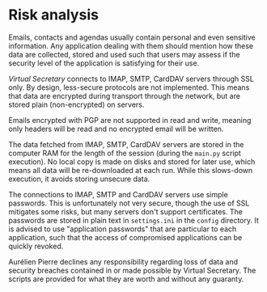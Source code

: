 # Risk analysis

Emails, contacts and agendas usually contain personal and even sensitive information. Any application dealing with them should mention how these data are collected, stored and used such that users may assess if the security level of the application is satisfying for their use.

*Virtual Secretary* connects to IMAP, SMTP, CardDAV servers through SSL only. By design, less-secure protocols are not implemented. This means that data are encrypted during transport through the network, but are stored plain (non-encrypted) on servers.

Emails encrypted with PGP are not supported in read and write, meaning only headers will be read and no encrypted email will be written.

The data fetched from IMAP, SMTP, CardDAV servers are stored in the computer RAM for the length of the session (during the `main.py` script execution). No local copy is made on disks and stored for later use, which means all data will be re-downloaded at each run. While this slows-down execution, it avoids storing unsecure data.

The connections to IMAP, SMTP and CardDAV servers use simple passwords. This is unfortunately not very secure, though the use of SSL mitigates some risks, but many servers don't support certificates. The passwords are stored in plain text in `settings.ini` in the `config` directory. It is advised to use "application passwords" that are particular to each application, such that the access of compromised applications can be quickly revoked.

Aurélien Pierre declines any responsibility regarding loss of data and security breaches contained in or made possible by Virtual Secretary. The scripts are provided for what they are worth and without any guaranty.

